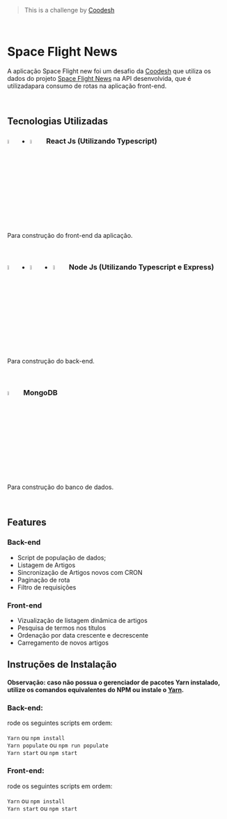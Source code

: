 > This is a challenge by [Coodesh](https://coodesh.com/)

<br>

# Space Flight News
A aplicação Space Flight new foi um desafio da [Coodesh](https://coodesh.com/) que utiliza os dados do projeto [Space Flight News](https://api.spaceflightnewsapi.net/v3/documentation) na API desenvolvida, que é utilizadapara consumo de rotas na aplicação front-end.

<br>

## Tecnologias Utilizadas

<h3><img src="https://cdn.jsdelivr.net/gh/devicons/devicon/icons/react/react-original.svg"
width="5%" height="auto">&nbsp;&nbsp;•&nbsp;&nbsp;&nbsp;<img src="https://cdn.jsdelivr.net/gh/devicons/devicon/icons/typescript/typescript-original.svg"
width="5%" height="auto">&nbsp;&nbsp;&nbsp;React Js (Utilizando Typescript)</h3>

Para construção do front-end da aplicação.

<br>

<h3><img src="https://cdn.jsdelivr.net/gh/devicons/devicon/icons/nodejs/nodejs-original.svg"
width="5%" height="auto">&nbsp;&nbsp;•&nbsp;&nbsp;&nbsp;<img src="https://cdn.jsdelivr.net/gh/devicons/devicon/icons/typescript/typescript-original.svg"
width="5%" height="auto">&nbsp;&nbsp;•&nbsp;&nbsp;&nbsp;<img src="https://cdn.jsdelivr.net/gh/devicons/devicon/icons/express/express-original.svg"
width="5%" height="auto">&nbsp;&nbsp;&nbsp;Node Js (Utilizando Typescript e Express)</h3>

Para construção do back-end.

<br>

<h3><img src="https://cdn.jsdelivr.net/gh/devicons/devicon/icons/mongodb/mongodb-original.svg"
width="5%" height="auto">&nbsp;&nbsp;&nbsp;MongoDB</h3>

Para construção do banco de dados.

<br>

## Features

### Back-end

  * Script de população de dados;
  * Listagem de Artigos
  * Sincronização de Artigos novos com CRON
  * Paginação de rota
  * Filtro de requisições

### Front-end

* Vizualização de listagem dinâmica de artigos
* Pesquisa de termos nos títulos
* Ordenação por data crescente e decrescente
* Carregamento de novos artigos


## Instruções de Instalação

#### Observação: caso não possua o gerenciador de pacotes Yarn instalado, utilize os comandos equivalentes do NPM ou instale o [Yarn](https://classic.yarnpkg.com/lang/en/docs/install/).

### Back-end:
rode os seguintes scripts em ordem:
<br>
<br>
```Yarn``` ou ```npm install```
<br>
```Yarn populate``` ou ```npm run populate```
<br>
```Yarn start``` ou ```npm start```

### Front-end:

rode os seguintes scripts em ordem:
<br>
<br>
```Yarn``` ou ```npm install```
<br>
```Yarn start``` ou ```npm start```

<br>
